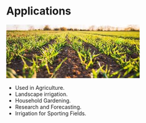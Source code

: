 # Applications

![MakeRun](https://github.com/ShamaTorgal/M2-EmbSys/blob/main/Project/7_Applications/Agriculture.jfif)  

* Used in Agriculture.
* Landscape irrigation.
* Household Gardening.
* Research and Forecasting.
* Irrigation for Sporting Fields.
